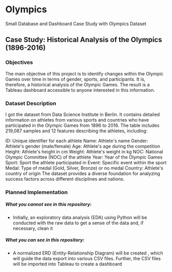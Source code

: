 # Olympics
Small Database and Dashboard Case Study with Olympics Dataset

## Case Study: Historical Analysis of the Olympics (1896-2016)
### Objectives
The main objective of this project is to identify changes within the Olympic Games over time in terms of gender, sports, and participants. It is, therefore, a historical analysis of the Olympic Games. The result is a Tableau dashboard accessible to anyone interested in this information.

### Dataset Description
I got the dataset from Data Science Institute in Berlin. It contains detailed information on athletes from various sports and countries who have participated in the Olympic Games from 1896 to 2016. The table includes 219,087 samples and 12 features describing the athletes, including:

ID: Unique identifier for each athlete
Name: Athlete's name
Gender: Athlete's gender (male/female)
Age: Athlete's age during the competition
Height: Athlete's height in cm
Weight: Athlete's weight in kg
NOC: National Olympic Committee (NOC) of the athlete
Year: Year of the Olympic Games
Sport: Sport the athlete participated in
Event: Specific event within the sport
Medal: Type of medal (Gold, Silver, Bronze) or no medal
Country: Athlete's country of origin
The dataset provides a diverse foundation for analyzing success factors across different disciplines and nations.

### Planned Implementation

##### What you cannot see in this repository:
- Initially, an exploratory data analysis (EDA) using Python will be conducted with the raw data to get a sense of the data and, if necessary, clean it

##### What you can see in this repository:
- A normalized ERD (Entity-Relationship Diagram) will be created , which will guide the data export into various CSV files. Further, the CSV files will be imported into Tableau to create a dashboard

